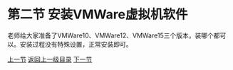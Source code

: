 # 第二节 安装VMWare虚拟机软件

老师给大家准备了VMWare10、VMWare12、VMWare15三个版本，装哪个都可以。安装过程没有特殊设置，正常安装即可。

[上一节](verse01.html)&nbsp;[返回上一级目录](index.html)&nbsp;[下一节](verse03.html)